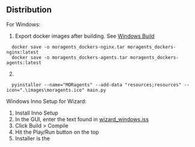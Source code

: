 ## Distribution

For Windows:
1. Export docker images after building. See [Windows Build](./README_WINDOWS_DEV_BUILD.md)
```shell
  docker save -o moragents_dockers-nginx.tar moragents_dockers-nginx:latest
  docker save -o moragents_dockers-agents.tar moragents_dockers-agents:latest

```

2.
```shell
  pyinstaller --name="MORagents" --add-data "resources;resources" --icon=".\images\moragents.ico" main.py
```

Windows Inno Setup for Wizard:
1) Install Inno Setup
2) In the GUI, enter the text found in [wizard_windows.iss](../../wizard_windows.iss)
3) Click Build > Compile
4) Hit the Play/Run button on the top
5) Installer is the 
